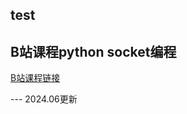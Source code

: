 ## test
## B站课程python socket编程 
[B站课程链接](https://www.bilibili.com/video/BV1KY411p7mB)

--- 2024.06更新

